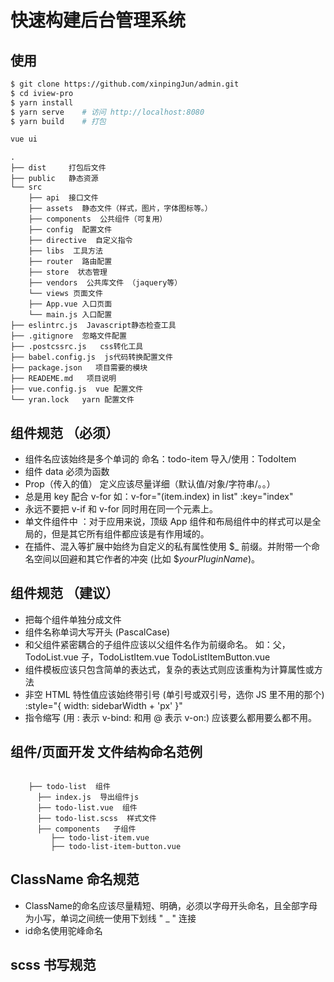 # 快速构建后台管理系统
## 使用
```bash
$ git clone https://github.com/xinpingJun/admin.git
$ cd iview-pro
$ yarn install
$ yarn serve    # 访问 http://localhost:8080
$ yarn build    # 打包  

vue ui 
```
 
```shell
.
├── dist     打包后文件
├── public   静态资源
└── src
    ├── api  接口文件
    ├── assets  静态文件（样式，图片，字体图标等。）
    ├── components  公共组件（可复用）
    ├── config  配置文件
    ├── directive  自定义指令
    ├── libs  工具方法
    ├── router  路由配置
    ├── store  状态管理
    ├── vendors  公共库文件 （jaquery等）
    └── views 页面文件
    ├── App.vue 入口页面
    └── main.js 入口配置
├── eslintrc.js  Javascript静态检查工具
├── .gitignore  忽略文件配置
├── .postcssrc.js   css转化工具
├── babel.config.js  js代码转换配置文件
├── package.json   项目需要的模块
├── READEME.md   项目说明
├── vue.config.js  vue 配置文件
└── yran.lock   yarn 配置文件

```

 
## 组件规范 （必须）
  - 组件名应该始终是多个单词的  命名：todo-item  导入/使用：TodoItem  
  - 组件 data 必须为函数
  - Prop（传入的值） 定义应该尽量详细（默认值/对象/字符串/。。）
  - 总是用 key 配合 v-for  如：v-for="(item.index) in list"  :key="index"
  - 永远不要把 v-if 和 v-for 同时用在同一个元素上。
  - 单文件组件中 ：对于应用来说，顶级 App 组件和布局组件中的样式可以是全局的，但是其它所有组件都应该是有作用域的。
  - 在插件、混入等扩展中始终为自定义的私有属性使用 $_ 前缀。并附带一个命名空间以回避和其它作者的冲突 (比如 $_yourPluginName_)。

## 组件规范 （建议）
  - 把每个组件单独分成文件
  - 组件名称单词大写开头 (PascalCase)
  - 和父组件紧密耦合的子组件应该以父组件名作为前缀命名。 如：父，TodoList.vue  子，TodoListItem.vue TodoListItemButton.vue
  - 组件模板应该只包含简单的表达式，复杂的表达式则应该重构为计算属性或方法
  - 非空 HTML 特性值应该始终带引号 (单引号或双引号，选你 JS 里不用的那个) :style="{ width: sidebarWidth + 'px' }"
  - 指令缩写 (用 : 表示 v-bind: 和用 @ 表示 v-on:) 应该要么都用要么都不用。

## 组件/页面开发 文件结构命名范例

 ```shell

     ├── todo-list  组件
       ├── index.js  导出组件js
       ├── todo-list.vue  组件
       ├── todo-list.scss  样式文件
       ├── components   子组件
          ├── todo-list-item.vue
          ├── todo-list-item-button.vue

 ```
## ClassName 命名规范
  -  ClassName的命名应该尽量精短、明确，必须以字母开头命名，且全部字母为小写，单词之间统一使用下划线 " _ " 连接
  -  id命名使用驼峰命名

## scss 书写规范
 